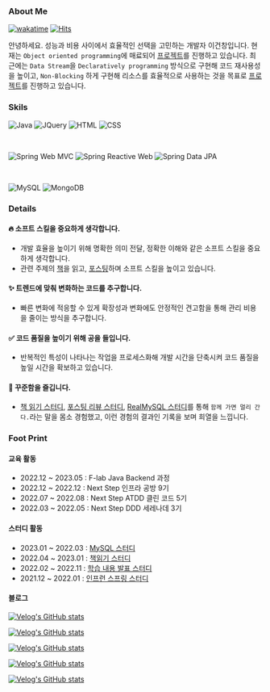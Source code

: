 
### About Me

[![wakatime](https://wakatime.com/badge/user/90b119ca-80b9-4368-a9d2-3404cc5dd55b.svg)](https://wakatime.com/@90b119ca-80b9-4368-a9d2-3404cc5dd55b)
[![Hits](https://hits.seeyoufarm.com/api/count/incr/badge.svg?url=https%3A%2F%2Fgithub.com%2FImaspear&count_bg=%239A9B9A&title_bg=%23555555&icon=&icon_color=%23E7E7E7&title=hits&edge_flat=false)](https://hits.seeyoufarm.com)

안녕하세요. 성능과 비용 사이에서 효율적인 선택을 고민하는 개발자 이건창입니다. 현재는 `Object oriented programming`에 매료되어 [프로젝트](https://github.com/this-is-spear/numble-banking-api)를 진행하고 있습니다. 최근에는 `Data Stream`을 `Declaratively programming` 방식으로 구현해 코드 재사용성을 높이고, `Non-Blocking` 하게 구현해 리소스를 효율적으로 사용하는 것을 목표로 [프로젝트](https://github.com/this-is-spear/numble-mybox)를 진행하고 있습니다.

### Skils

![Java](https://img.shields.io/badge/Java-ED8B00?style=for-the-badge&logo=openjdk&logoColor=white)
![JQuery](https://img.shields.io/badge/jQuery-0769AD?style=for-the-badge&logo=jquery&logoColor=white)
![HTML](https://img.shields.io/badge/HTML-239120?style=for-the-badge&logo=html5&logoColor=white)
![CSS](https://img.shields.io/badge/CSS-239120?&style=for-the-badge&logo=css3&logoColor=white)

<br>

![Spring Web MVC](https://img.shields.io/badge/Spring%20Web%20MVC-6DB33F?style=for-the-badge&logo=spring&logoColor=white)
![Spring Reactive Web](https://img.shields.io/badge/Spring%20Reactive%20Web-6DB33F?style=for-the-badge&logo=spring&logoColor=white)
![Spring Data JPA](https://img.shields.io/badge/Spring%20Data%20JPA-6DB33F?style=for-the-badge&logo=spring&logoColor=white)

<br>

![MySQL](https://img.shields.io/badge/MySQL-00000F?style=for-the-badge&logo=mysql&logoColor=white)
![MongoDB](https://img.shields.io/badge/MongoDB-4EA94B?style=for-the-badge&logo=mongodb&logoColor=white)

### Details

#### 🔥 소프트 스킬을 중요하게 생각합니다.

- 개발 효율을 높이기 위해 명확한 의미 전달, 정확한 이해와 같은 소프트 스킬을 중요하게 생각합니다.
- 관련 주제의 [책](https://www.notion.so/8db9702a527f4780aa91808b5ee5ef7c)을 읽고, [포스팅](https://velog.io/@this-is-spear?tag=%EC%86%8C%ED%94%84%ED%8A%B8%EC%8A%A4%ED%82%AC)하며 소프트 스킬을 높이고 있습니다.

#### ✨ 트렌드에 맞춰 변화하는 코드를 추구합니다.

- 빠른 변화에 적응할 수 있게 확장성과 변화에도 안정적인 견고함을 통해 관리 비용을 줄이는 방식을 추구합니다.

#### ✅ 코드 품질을 높이기 위해 공을 들입니다.

- 반복적인 특성이 나타나는 작업을 프로세스화해 개발 시간을 단축시켜 코드 품질을 높일 시간을 확보하고 있습니다. 

#### 🙏 꾸준함을 즐깁니다.

- [책 읽기 스터디](https://github.com/Stacked-Book), [포스팅 리뷰 스터디](https://github.com/Meet-Coder-Study/posting-review/pulls?q=is%3Aclosed+is%3Apr+author%3Athis-is-spear+), [RealMySQL 스터디](https://www.notion.so/9beed6627f224c21b1cac1beb82b1d07)를 통해 `함께 가면 멀리 간다.`라는 말을 몸소 경험했고, 이런 경험의 결과인 기록을 보며 희열을 느낍니다.

### Foot Print

#### 교육 활동

- 2022.12 ~ 2023.05 : F-lab Java Backend 과정
- 2022.12 ~ 2022.12 : Next Step 인프라 공방 9기
- 2022.07 ~ 2022.08 : Next Step ATDD 클린 코드 5기
- 2022.03 ~ 2022.05 : Next Step DDD 세레나데 3기

#### 스터디 활동

- 2023.01 ~ 2022.03 : [MySQL 스터디](https://www.craft.do/s/tLDOBpVJGDv8XM)
- 2022.04 ~ 2023.01 : [책읽기 스터디](https://github.com/Stacked-Book)
- 2022.02 ~ 2022.11 : [학습 내용 발표 스터디](https://github.com/Meet-Coder-Study/posting-review/pulls?q=is%3Apr+author%3Athis-is-spear+is%3Aclosed+)
- 2021.12 ~ 2022.01 : [인프런 스프링 스터디](https://www.craft.do/s/dxzyRZGaX0ayiB)

#### 블로그

[![Velog's GitHub stats](https://velog-readme-stats.vercel.app/api?name=this-is-spear&slug=Reactive-Programming에-매료된-나)](https://velog.io/@this-is-spear/Reactive-Programming%EC%97%90-%EB%A7%A4%EB%A3%8C%EB%90%9C-%EC%9D%B4%EC%9C%A0)

[![Velog's GitHub stats](https://velog-readme-stats.vercel.app/api?name=this-is-spear&slug=JPA-영속성-컨텍스트-이슈)](https://velog.io/@this-is-spear/JPA-%EC%98%81%EC%86%8D%EC%84%B1-%EC%9D%B4%EC%8A%88)

[![Velog's GitHub stats](https://velog-readme-stats.vercel.app/api?name=this-is-spear&slug=동시성-문제-해결-경험)](https://velog.io/@this-is-spear/%EB%8F%99%EC%8B%9C%EC%84%B1-%EB%AC%B8%EC%A0%9C-%ED%95%B4%EA%B2%B0-%EA%B2%BD%ED%97%98)

[![Velog's GitHub stats](https://velog-readme-stats.vercel.app/api?name=this-is-spear&slug=직접-바라본-Test-Driven-Development)](https://velog.io/@this-is-spear/%EB%82%B4%EA%B0%80-%EB%B0%94%EB%9D%BC%EB%B3%B8-Test-Driven-Development)

[![Velog's GitHub stats](https://velog-readme-stats.vercel.app/api?name=this-is-spear&slug=데이터베이스-인덱스를-사용해서-경험해보자)](https://velog.io/@this-is-spear/%EB%8D%B0%EC%9D%B4%ED%84%B0%EB%B2%A0%EC%9D%B4%EC%8A%A4-%EC%9D%B8%EB%8D%B1%EC%8A%A4%EB%A5%BC-%EC%82%AC%EC%9A%A9%ED%95%B4%EC%84%9C-%EA%B2%BD%ED%97%98%ED%95%B4%EB%B3%B4%EC%9E%90)

